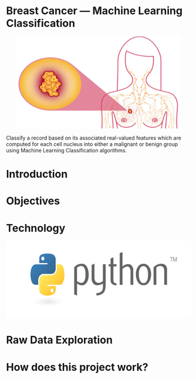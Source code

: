 # Breast Cancer — Machine Learning Classification
<p align="middle">
  <img height="250" width="450" src="https://github.com/tsenhungwu/Breast_Cancer/blob/master/Images/Breast_Cancer.jpeg"/>

Classify a record based on its associated real-valued features which are computed for each cell nucleus into either a malignant or benign group using Machine Learning Classification algorithms.


# Introduction

# Objectives

# Technology
<p align="middle">
  <img height="210" width="510" src="https://github.com/tsenhungwu/Breast_Cancer/blob/master/Images/Python.png"/>
</p>

# Raw Data Exploration

# How does this project work?
